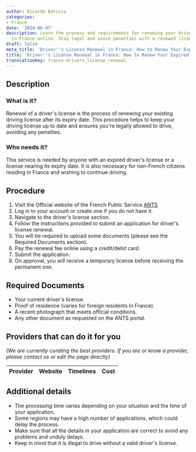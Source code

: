 ```yaml
---
author: Ricardo Batista
categories:
- France
date: '2024-06-07'
description: Learn the process and requirements for renewing your driver's license
  in France online. Stay legal and avoid penalties with a renewed license.
draft: false
meta_title: 'Driver''s License Renewal in France: How to Renew Your Expired License'
title: 'Driver''s License Renewal in France: How to Renew Your Expired License'
translationKey: france-drivers_license_renewal
---
```



## Description
### What is it?
Renewal of a driver's license is the process of renewing your existing driving license after its expiry date. This procedure helps to keep your driving license up to date and ensures you're legally allowed to drive, avoiding any penalties.

### Who needs it?
This service is needed by anyone with an expired driver's license or a license nearing its expiry date. It is also necessary for non-French citizens residing in France and wishing to continue driving.

## Procedure
1. Visit the Official website of the French Public Service [ANTS](https://ants.gouv.fr/)
2. Log in to your account or create one if you do not have it.
3. Navigate to the driver's license section.
4. Follow the instructions provided to submit an application for driver's license renewal.
5. You will be required to upload some documents (please see the Required Documents section).
6. Pay the renewal fee online using a credit/debit card.
7. Submit the application.
8. On approval, you will receive a temporary license before receiving the permanent one.

## Required Documents
- Your current driver's license.
- Proof of residence (varies for foreign residents in France).
- A recent photograph that meets official conditions.
- Any other document as requested on the ANTS portal.

## Providers that can do it for you

_(We are currently curating the best providers. If you are or know a provider, please contact us or edit the page directly)_

| Provider        |     Website     |     Timelines    |       Cost      |
| --------------- | --------------- |  :-------------: | :-------------: |

## Additional details
- The processing time varies depending on your situation and the time of your application.
- Some regions may have a high number of applications, which could delay the process.
- Make sure that all the details in your application are correct to avoid any problems and unduly delays.
- Keep in mind that it is illegal to drive without a valid driver's license.